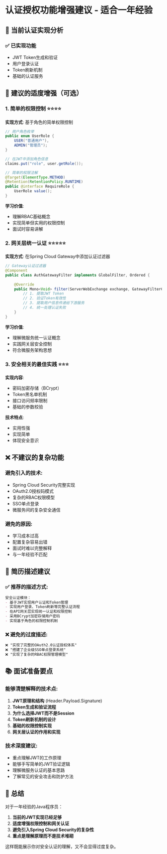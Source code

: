 # 认证授权功能增强建议 - 适合一年经验

## 🎯 当前认证实现分析

### ✅ 已实现功能

- JWT Token生成和验证
- 用户登录认证
- Token刷新机制
- 基础的认证服务

## 🚀 建议的适度增强（可选）

### 1. 简单的权限控制 ⭐⭐⭐⭐

**实现方式**: 基于角色的简单权限控制

```java
// 用户角色枚举
public enum UserRole {
    USER("普通用户"),
    ADMIN("管理员");
}

// 在JWT中添加角色信息
claims.put("role", user.getRole());

// 简单的权限注解
@Target(ElementType.METHOD)
@Retention(RetentionPolicy.RUNTIME)
public @interface RequireRole {
    UserRole value();
}
```

**学习价值**:

- 理解RBAC基础概念
- 实现简单但实用的权限控制
- 面试时容易讲解

### 2. 网关层统一认证 ⭐⭐⭐⭐⭐

**实现方式**: 在Spring Cloud Gateway中添加认证过滤器

```java
// Gateway认证过滤器
@Component
public class AuthGatewayFilter implements GlobalFilter, Ordered {
    
    @Override
    public Mono<Void> filter(ServerWebExchange exchange, GatewayFilterChain chain) {
        // 1. 提取JWT Token
        // 2. 验证Token有效性
        // 3. 提取用户信息传递给下游服务
        // 4. 统一处理认证失败
    }
}
```

**学习价值**:

- 理解微服务统一认证概念
- 实践网关层安全控制
- 符合微服务架构思想

### 3. 安全相关的最佳实践 ⭐⭐⭐

**实现内容**:

- 密码加密存储（BCrypt）
- Token黑名单机制
- 接口访问频率限制
- 基础的参数校验

**技术特点**:

- 实用性强
- 实现简单
- 体现安全意识

## ❌ 不建议的复杂功能

### 避免引入的技术:

- Spring Cloud Security完整实现
- OAuth2.0授权码模式
- 复杂的RBAC权限模型
- SSO单点登录
- 微服务间的复杂安全通信

### 避免的原因:

- 学习成本过高
- 配置复杂容易出错
- 面试时难以完整解释
- 与一年经验不匹配

## 🎯 简历描述建议

### ✅ 推荐的描述方式:

```markdown
安全认证模块：
- 基于JWT实现用户认证和Token管理
- 实现用户登录、Token刷新等完整认证流程
- 在API网关层实现统一认证和权限控制
- 采用BCrypt加密存储用户密码
- 实现基于角色的权限控制机制
```

### ❌ 避免的过度描述:

```markdown
❌ "实现了完整的OAuth2.0认证授权体系"
❌ "搭建了企业级SSO单点登录系统"
❌ "实现了复杂的RBAC权限管理模型"
```

## 📚 面试准备要点

### 能够清楚解释的技术点:

1. **JWT原理和结构** (Header.Payload.Signature)
2. **Token生成和验证流程**
3. **为什么选择JWT而不是Session**
4. **Token刷新机制的设计**
5. **基础的权限控制实现**
6. **网关层认证的作用和实现**

### 技术深度建议:

- 重点理解JWT的工作原理
- 能够手写简单的JWT验证逻辑
- 理解微服务认证的基本思路
- 了解常见的安全攻击和防护方法

## 🎉 总结

对于一年经验的Java程序员：

1. **当前的JWT实现已经足够**
2. **适度增强权限控制和网关认证**
3. **避免引入Spring Cloud Security的复杂性**
4. **重点是理解原理而不是技术堆砌**

这样既能展示你对安全认证的理解，又不会显得过度复杂。
